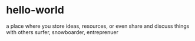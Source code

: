 # hello-world
a place where you store ideas, resources, or even share and discuss things with others
surfer, snowboarder, entreprenuer
